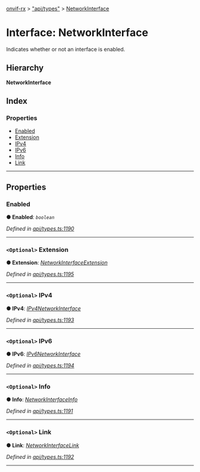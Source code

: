[onvif-rx](../README.md) > ["api/types"](../modules/_api_types_.md) > [NetworkInterface](../interfaces/_api_types_.networkinterface.md)

# Interface: NetworkInterface

Indicates whether or not an interface is enabled.

## Hierarchy

**NetworkInterface**

## Index

### Properties

* [Enabled](_api_types_.networkinterface.md#enabled)
* [Extension](_api_types_.networkinterface.md#extension)
* [IPv4](_api_types_.networkinterface.md#ipv4)
* [IPv6](_api_types_.networkinterface.md#ipv6)
* [Info](_api_types_.networkinterface.md#info)
* [Link](_api_types_.networkinterface.md#link)

---

## Properties

<a id="enabled"></a>

###  Enabled

**● Enabled**: *`boolean`*

*Defined in [api/types.ts:1190](https://github.com/patrickmichalina/onvif-rx/blob/f117e44/src/api/types.ts#L1190)*

___
<a id="extension"></a>

### `<Optional>` Extension

**● Extension**: *[NetworkInterfaceExtension](_api_types_.networkinterfaceextension.md)*

*Defined in [api/types.ts:1195](https://github.com/patrickmichalina/onvif-rx/blob/f117e44/src/api/types.ts#L1195)*

___
<a id="ipv4"></a>

### `<Optional>` IPv4

**● IPv4**: *[IPv4NetworkInterface](_api_types_.ipv4networkinterface.md)*

*Defined in [api/types.ts:1193](https://github.com/patrickmichalina/onvif-rx/blob/f117e44/src/api/types.ts#L1193)*

___
<a id="ipv6"></a>

### `<Optional>` IPv6

**● IPv6**: *[IPv6NetworkInterface](_api_types_.ipv6networkinterface.md)*

*Defined in [api/types.ts:1194](https://github.com/patrickmichalina/onvif-rx/blob/f117e44/src/api/types.ts#L1194)*

___
<a id="info"></a>

### `<Optional>` Info

**● Info**: *[NetworkInterfaceInfo](_api_types_.networkinterfaceinfo.md)*

*Defined in [api/types.ts:1191](https://github.com/patrickmichalina/onvif-rx/blob/f117e44/src/api/types.ts#L1191)*

___
<a id="link"></a>

### `<Optional>` Link

**● Link**: *[NetworkInterfaceLink](_api_types_.networkinterfacelink.md)*

*Defined in [api/types.ts:1192](https://github.com/patrickmichalina/onvif-rx/blob/f117e44/src/api/types.ts#L1192)*

___

